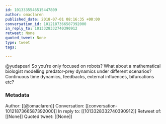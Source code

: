 ```yaml
---
id: 1013335546515447809
author: omaclaren
published_date: 2018-07-01 08:16:35 +00:00
conversation_id: 1012187366587392000
in_reply_to: 1013328332740390912
retweet: None
quoted_tweet: None
type: tweet
tags:

---
```


@yudapearl So you’re only focused on robots? What about a mathematical biologist modelling predator-prey dynamics under different scenarios? Continuous time dynamics, feedbacks, external influences, bifurcations etc?

### Metadata

Author: [[@omaclaren]]
Conversation: [[conversation-1012187366587392000]]
In reply to: [[1013328332740390912]]
Retweet of: [[None]]
Quoted tweet: [[None]]

